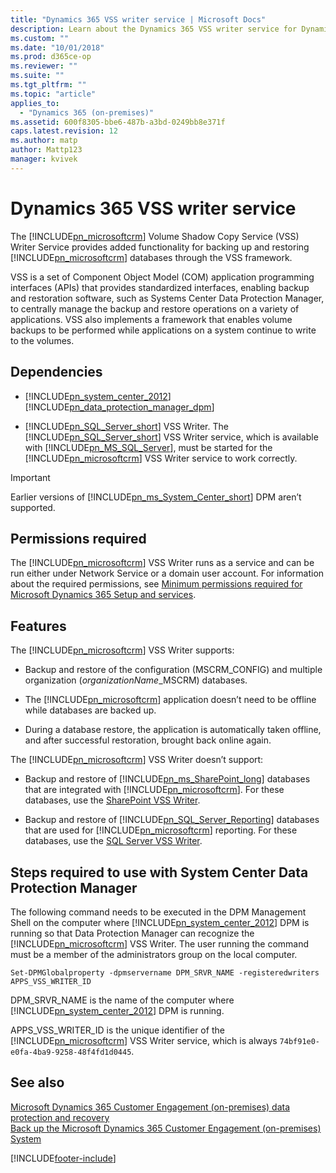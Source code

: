 ```yaml
---
title: "Dynamics 365 VSS writer service | Microsoft Docs"
description: Learn about the Dynamics 365 VSS writer service for Dynamics 365 Customer Engagement (on-premises)
ms.custom: ""
ms.date: "10/01/2018"
ms.prod: d365ce-op
ms.reviewer: ""
ms.suite: ""
ms.tgt_pltfrm: ""
ms.topic: "article"
applies_to: 
  - "Dynamics 365 (on-premises)"
ms.assetid: 600f8305-bbe6-487b-a3bd-0249bb8e371f
caps.latest.revision: 12
ms.author: matp
author: Mattp123
manager: kvivek
---
```

# Dynamics 365 VSS writer service



The [!INCLUDE[pn_microsoftcrm](../includes/pn-microsoftcrm.md)] Volume Shadow Copy Service (VSS) Writer Service provides added functionality for backing up and restoring [!INCLUDE[pn_microsoftcrm](../includes/pn-microsoftcrm.md)] databases through the VSS framework.  
  
 VSS is a set of Component Object Model (COM) application programming interfaces (APIs) that provides standardized interfaces, enabling backup and restoration software, such as Systems Center Data Protection Manager, to centrally manage the backup and restore operations on a variety of applications. VSS also implements a framework that enables volume backups to be performed while applications on a system continue to write to the volumes.  
   
  
<a name="BKMK_dependencie"></a>   
## Dependencies  
  
-   [!INCLUDE[pn_system_center_2012](../includes/pn-system-center-2012.md)] [!INCLUDE[pn_data_protection_manager_dpm](../includes/pn-data-protection-manager-dpm.md)]  
  
-   [!INCLUDE[pn_SQL_Server_short](../includes/pn-sql-server-short.md)] VSS Writer. The [!INCLUDE[pn_SQL_Server_short](../includes/pn-sql-server-short.md)] VSS Writer service, which is available with [!INCLUDE[pn_MS_SQL_Server](../includes/pn-ms-sql-server.md)], must be started for the [!INCLUDE[pn_microsoftcrm](../includes/pn-microsoftcrm.md)] VSS Writer service to work correctly.  
  
> [!IMPORTANT]
>  Earlier versions of [!INCLUDE[pn_ms_System_Center_short](../includes/pn-ms-system-center-short.md)] DPM aren’t supported.  
  
<a name="BMMK_permissions"></a>   
## Permissions required  
 The [!INCLUDE[pn_microsoftcrm](../includes/pn-microsoftcrm.md)] VSS Writer runs as a service and can be run either under Network Service or a domain user account. For information about the required permissions, see [Minimum permissions required for Microsoft Dynamics 365 Setup and services](security-considerations-for-microsoft-dynamics-365.md#BKMK_MinimumPermissions).  
  
<a name="BKMK_Features"></a>   
## Features  
 The [!INCLUDE[pn_microsoftcrm](../includes/pn-microsoftcrm.md)] VSS Writer supports:  
  
-   Backup and restore of the configuration (MSCRM_CONFIG) and multiple organization (*organizationName*_MSCRM) databases.  
  
-   The [!INCLUDE[pn_microsoftcrm](../includes/pn-microsoftcrm.md)] application doesn’t need to be offline while databases are backed up.  
  
-   During a database restore, the application is automatically taken offline, and after successful restoration, brought back online again.  
  
 The [!INCLUDE[pn_microsoftcrm](../includes/pn-microsoftcrm.md)] VSS Writer doesn’t support:  
  
-   Backup and restore of [!INCLUDE[pn_ms_SharePoint_long](../includes/pn-ms-sharepoint-long.md)] databases that are integrated with [!INCLUDE[pn_microsoftcrm](../includes/pn-microsoftcrm.md)]. For these databases, use the [SharePoint VSS Writer](/SharePoint/administration/prepare-to-back-up-and-restore).  
  
-   Backup and restore of [!INCLUDE[pn_SQL_Server_Reporting](../includes/pn-sql-server-reporting.md)] databases that are used for [!INCLUDE[pn_microsoftcrm](../includes/pn-microsoftcrm.md)] reporting. For these databases, use the [SQL Server VSS Writer](/sql/database-engine/configure-windows/sql-writer-service).  
  
<a name="BKMK_Steps"></a>   
## Steps required to use with System Center Data Protection Manager  
 The following command needs to be executed in the DPM Management Shell on the computer where [!INCLUDE[pn_system_center_2012](../includes/pn-system-center-2012.md)] DPM is running so that Data Protection Manager can recognize the [!INCLUDE[pn_microsoftcrm](../includes/pn-microsoftcrm.md)] VSS Writer. The user running the command must be a member of the administrators group on the local computer.  
  
```  
Set-DPMGlobalproperty -dpmservername DPM_SRVR_NAME -registeredwriters APPS_VSS_WRITER_ID  
```  
  
 DPM_SRVR_NAME is the name of the computer where [!INCLUDE[pn_system_center_2012](../includes/pn-system-center-2012.md)] DPM is running.  
  
 APPS_VSS_WRITER_ID is the unique identifier of the [!INCLUDE[pn_microsoftcrm](../includes/pn-microsoftcrm.md)] VSS Writer service, which is always `74bf91e0-e0fa-4ba9-9258-48f4fd1d0445`.  
  
## See also  
 [Microsoft Dynamics 365 Customer Engagement (on-premises) data protection and recovery](microsoft-dynamics-365-data-protection-and-recovery.md)   </br>
 [Back up the Microsoft Dynamics 365 Customer Engagement (on-premises) System](back-up-the-microsoft-dynamics-365-system.md)



[!INCLUDE[footer-include](../../../includes/footer-banner.md)]